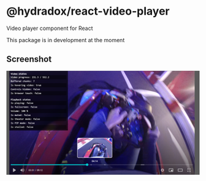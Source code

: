 # @hydradox/react-video-player
Video player component for React

This package is in development at the moment

## Screenshot

![Screenshot](./gh-media/rvp.png)